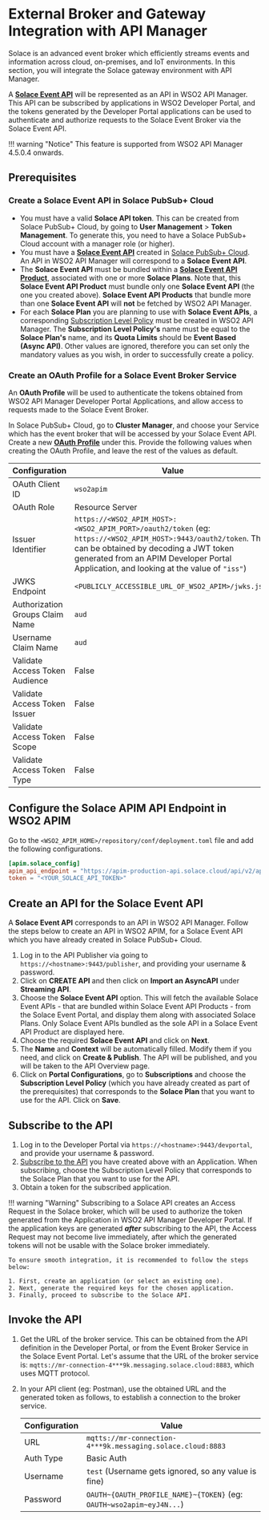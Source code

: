 # External Broker and Gateway Integration with API Manager

Solace is an advanced event broker which efficiently streams events and information across cloud, on-premises, and IoT environments. In this section, you will integrate the Solace gateway environment with API Manager.

A [**Solace Event API**](https://docs.solace.com/Cloud/Event-Portal/event-portal-designer-event-apis.htm#Creating_an_Event_API) will be represented as an API in WSO2 API Manager. This API can be subscribed by applications in WSO2 Developer Portal, and the tokens generated by the Developer Portal applications can be used to authenticate and authorize requests to the Solace Event Broker via the Solace Event API.

!!! warning "Notice"
    This feature is supported from WSO2 API Manager 4.5.0.4 onwards.

## Prerequisites

### Create a Solace Event API in Solace PubSub+ Cloud
- You must have a valid **Solace API token**. This can be created from Solace PubSub+ Cloud, by going to **User Management** > **Token Management**. To generate this, you need to have a Solace PubSub+ Cloud account with a manager role (or higher).
- You must have a [**Solace Event API**](https://docs.solace.com/Cloud/Event-Portal/event-portal-designer-event-apis.htm#Creating_an_Event_API) created in [Solace PubSub+ Cloud](https://console.solace.cloud/). An API in WSO2 API Manager will correspond to a **Solace Event API**.
- The **Solace Event API** must be bundled within a [**Solace Event API Product**](https://docs.solace.com/Cloud/Event-Portal/event-portal-designer-event-api-products.htm#Creating_an_EAP), associated with one or more **Solace Plans**. Note that, this **Solace Event API Product** must bundle only one **Solace Event API** (the one you created above). **Solace Event API Products** that bundle more than one **Solace Event API** will **not** be fetched by WSO2 API Manager.
- For each **Solace Plan** you are planning to use with **Solace Event APIs**, a corresponding [Subscription Level Policy]({{base_path}}/manage-apis/design/rate-limiting/adding-new-throttling-policies/#adding-a-new-subscription-level-rate-limiting-tier) must be created in WSO2 API Manager. The **Subscription Level Policy's** name must be equal to the **Solace Plan's** name, and its **Quota Limits** should be **Event Based (Async API)**. Other values are ignored, therefore you can set only the mandatory values as you wish, in order to successfully create a policy.

### Create an OAuth Profile for a Solace Event Broker Service

An **OAuth Profile** will be used to authenticate the tokens obtained from WSO2 API Manager Developer Portal Applications, and allow access to requests made to the Solace Event Broker.

In Solace PubSub+ Cloud, go to **Cluster Manager**, and choose your Service which has the event broker that will be accessed by your Solace Event API. Create a new [**OAuth Profile**](https://docs.solace.com/Cloud/enable_oauth_for_broker.htm#configuring-an-oauth-profile-for-an-event-broker-service) under this. Provide the following values when creating the OAuth Profile, and leave the rest of the values as default.

| Configuration                        | Value                                                                                                                                                                                                                                              |
|--------------------------------------|----------------------------------------------------------------------------------------------------------------------------------------------------------------------------------------------------------------------------------------------------|
| OAuth Client ID | `wso2apim`                                                                                                                                                                                                                                         |
| OAuth Role | Resource Server                                                                                                                                                                                                                                    |
| Issuer Identifier | `https://<WSO2_APIM_HOST>:<WSO2_APIM_PORT>/oauth2/token` (eg: `https://<WSO2_APIM_HOST>:9443/oauth2/token`. This can be obtained by decoding a JWT token generated from an APIM Developer Portal Application, and looking at the value of `"iss"`) |
| JWKS Endpoint | `<PUBLICLY_ACCESSIBLE_URL_OF_WSO2_APIM>/jwks.json`                                                                                                                                                                                                 |
| Authorization Groups Claim Name | `aud`                                                                                                                                                                                                                                              |
| Username Claim Name | `aud`                                                                                                                                                                                                                                              |
| Validate Access Token Audience | False                                                                                                                                                                                                                                              |
| Validate Access Token Issuer | False                                                                                                                                                                                                                                              |
| Validate Access Token Scope | False                                                                                                                                                                                                                                              |
| Validate Access Token Type | False                                                                                                                                                                                                                                              |


## Configure the Solace APIM API Endpoint in WSO2 APIM

Go to the `<WSO2_APIM_HOME>/repository/conf/deployment.toml` file and add the following configurations.

```toml
[apim.solace_config]
apim_api_endpoint = "https://apim-production-api.solace.cloud/api/v2/apim"
token = "<YOUR_SOLACE_API_TOKEN>"
```

## Create an API for the Solace Event API

A **Solace Event API** corresponds to an API in WSO2 API Manager. Follow the steps below to create an API in WSO2 APIM, for a Solace Event API which you have already created in Solace PubSub+ Cloud.

1. Log in to the API Publisher via going to `https://<hostname>:9443/publisher`, and providing your username & password.
2. Click on **CREATE API** and then click on **Import an AsyncAPI** under **Streaming API**.
3. Choose the **Solace Event API** option. This will fetch the available Solace Event APIs - that are bundled within Solace Event API Products - from the Solace Event Portal, and display them along with associated Solace Plans. Only Solace Event APIs bundled as the sole API in a Solace Event API Product are displayed here.
4. Choose the required **Solace Event API** and click on **Next**.
5. The **Name** and **Context** will be automatically filled. Modify them if you need, and click on **Create & Publish**. The API will be published, and you will be taken to the API Overview page.
6. Click on **Portal Configurations**, go to **Subscriptions** and choose the **Subscription Level Policy** (which you have already created as part of the prerequisites) that corresponds to the **Solace Plan** that you want to use for the API. Click on **Save**.

## Subscribe to the API

1. Log in to the Developer Portal via `https://<hostname>:9443/devportal`, and provide your username & password.
2. [Subscribe to the API]({{base_path}}/consume/manage-subscription/subscribe-to-an-api) you have created above with an Application. When subscribing, choose the Subscription Level Policy that corresponds to the Solace Plan that you want to use for the API.
3. Obtain a token for the subscribed application.

!!! warning "Warning"
    Subscribing to a Solace API creates an Access Request in the Solace broker, which will be used to authorize the token generated from the Application in WSO2 API Manager Developer Portal. If the application keys are generated ***after*** subscribing to the API, the Access Request may not become live immediately, after which the generated tokens will not be usable with the Solace broker immediately.

    To ensure smooth integration, it is recommended to follow the steps below:
    
    1. First, create an application (or select an existing one).
    2. Next, generate the required keys for the chosen application.
    3. Finally, proceed to subscribe to the Solace API.

## Invoke the API

1. Get the URL of the broker service. This can be obtained from the API definition in the Developer Portal, or from the Event Broker Service in the Solace Event Portal. Let's assume that the URL of the broker service is: `mqtts://mr-connection-4***9k.messaging.solace.cloud:8883`, which uses MQTT protocol.
2. In your API client (eg: Postman), use the obtained URL and the generated token as follows, to establish a connection to the broker service.

   | Configuration                        | Value                                                                |
   |--------------------------------------|----------------------------------------------------------------------|
   | URL                                  | `mqtts://mr-connection-4***9k.messaging.solace.cloud:8883`           |
   | Auth Type                            | Basic Auth                                                           |
   | Username                             | `test` (Username gets ignored, so any value is fine)                 |
   | Password                             | `OAUTH~{OAUTH_PROFILE_NAME}~{TOKEN}` (eg: `OAUTH~wso2apim~eyJ4N...`) |
